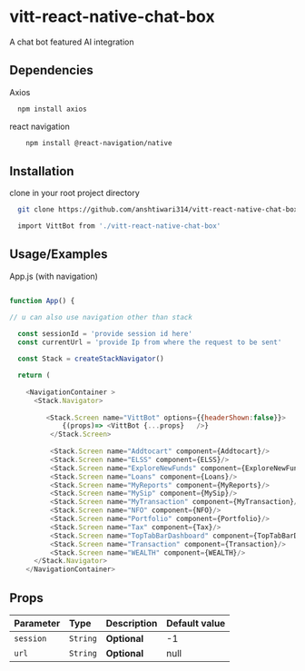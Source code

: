 # vitt-react-native-chat-box

A chat bot featured AI integration 
## Dependencies

Axios 

```bash
  npm install axios
```
react navigation
```bash 
    npm install @react-navigation/native
```
## Installation

clone in your root project directory

```bash
  git clone https://github.com/anshtiwari314/vitt-react-native-chat-box
```
  

```bash
  import VittBot from './vitt-react-native-chat-box'
```
## Usage/Examples

App.js (with navigation) 
 

```javascript 

function App() {

// u can also use navigation other than stack

  const sessionId = 'provide session id here'
  const currentUrl = 'provide Ip from where the request to be sent'
  
  const Stack = createStackNavigator()

  return (
    
    <NavigationContainer >
      <Stack.Navigator>
          
         <Stack.Screen name="VittBot" options={{headerShown:false}}>
             {(props)=> <VittBot {...props}   />}
          </Stack.Screen> 
          
          <Stack.Screen name="Addtocart" component={Addtocart}/>
          <Stack.Screen name="ELSS" component={ELSS}/>
          <Stack.Screen name="ExploreNewFunds" component={ExploreNewFunds}/>
          <Stack.Screen name="Loans" component={Loans}/>
          <Stack.Screen name="MyReports" component={MyReports}/>
          <Stack.Screen name="MySip" component={MySip}/>
          <Stack.Screen name="MyTransaction" component={MyTransaction}/>
          <Stack.Screen name="NFO" component={NFO}/>
          <Stack.Screen name="Portfolio" component={Portfolio}/>
          <Stack.Screen name="Tax" component={Tax}/>
          <Stack.Screen name="TopTabBarDashboard" component={TopTabBarDashboard}/>
          <Stack.Screen name="Transaction" component={Transaction}/>
          <Stack.Screen name="WEALTH" component={WEALTH}/> 
      </Stack.Navigator>
    </NavigationContainer>
```


## Props


| Parameter           | Type        | Description    | Default value                |
| :--------           | :-------    | :------------  | :-------------------------   |  
| `session`           |  `String`   | **Optional**   | -1
| `url`               | `String`    | **Optional**   |   null